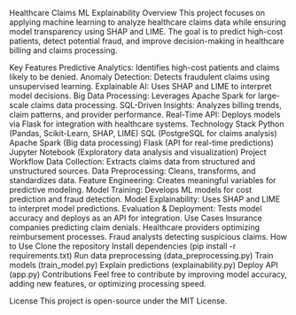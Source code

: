 Healthcare Claims ML Explainability
Overview
This project focuses on applying machine learning to analyze healthcare claims data while ensuring model transparency using SHAP and LIME. The goal is to predict high-cost patients, detect potential fraud, and improve decision-making in healthcare billing and claims processing.

Key Features
Predictive Analytics: Identifies high-cost patients and claims likely to be denied.
Anomaly Detection: Detects fraudulent claims using unsupervised learning.
Explainable AI: Uses SHAP and LIME to interpret model decisions.
Big Data Processing: Leverages Apache Spark for large-scale claims data processing.
SQL-Driven Insights: Analyzes billing trends, claim patterns, and provider performance.
Real-Time API: Deploys models via Flask for integration with healthcare systems.
Technology Stack
Python (Pandas, Scikit-Learn, SHAP, LIME)
SQL (PostgreSQL for claims analysis)
Apache Spark (Big data processing)
Flask (API for real-time predictions)
Jupyter Notebook (Exploratory data analysis and visualization)
Project Workflow
Data Collection: Extracts claims data from structured and unstructured sources.
Data Preprocessing: Cleans, transforms, and standardizes data.
Feature Engineering: Creates meaningful variables for predictive modeling.
Model Training: Develops ML models for cost prediction and fraud detection.
Model Explainability: Uses SHAP and LIME to interpret model predictions.
Evaluation & Deployment: Tests model accuracy and deploys as an API for integration.
Use Cases
Insurance companies predicting claim denials.
Healthcare providers optimizing reimbursement processes.
Fraud analysts detecting suspicious claims.
How to Use
Clone the repository
Install dependencies (pip install -r requirements.txt)
Run data preprocessing (data_preprocessing.py)
Train models (train_model.py)
Explain predictions (explainability.py)
Deploy API (app.py)
Contributions
Feel free to contribute by improving model accuracy, adding new features, or optimizing processing speed.

License
This project is open-source under the MIT License.

